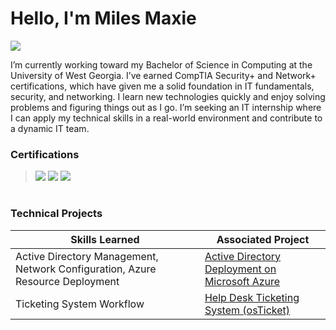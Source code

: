 # Hello, I'm Miles Maxie

<a href=""><img src="https://img.shields.io/badge/-LinkedIn-0072b1?&style=for-the-badge&logo=linkedin&logoColor=white" /></a>

I’m currently working toward my Bachelor of Science in Computing at the University of West Georgia. I’ve earned CompTIA Security+ and Network+ certifications, which have given me a solid foundation in IT fundamentals, security, and networking. I learn new technologies quickly and enjoy solving problems and figuring things out as I go. I’m seeking an IT internship where I can apply my technical skills in a real-world environment and contribute to a dynamic IT team.

### Certifications
> <img src="https://img.shields.io/badge/-Security%2B-FF0000?&style=for-the-badge&logo=CompTIA&logoColor=white" />
> <img src="https://img.shields.io/badge/-Network%2B-FF0000?&style=for-the-badge&logo=CompTIA&logoColor=white" />
> <img src="https://img.shields.io/badge/-CCNA (In Progress)-0A66C2?style=for-the-badge&logo=Cisco&logoColor=white" />
#

### Technical Projects

| Skills Learned                                    | Associated Project         |
|-----------------------------------------------|----------------------------|
|Active Directory Management, Network Configuration, Azure Resource Deployment | <a href="https://github.com/mylesmaxie0/Active-Directory-Deployment-on-Microsoft-Azure">Active Directory Deployment on Microsoft Azure</a>|
|Ticketing System Workflow | <a href="https://github.com/mylesmaxie0/Active-Directory-Deployment-on-Microsoft-Azure">Help Desk Ticketing System (osTicket)</a>|

